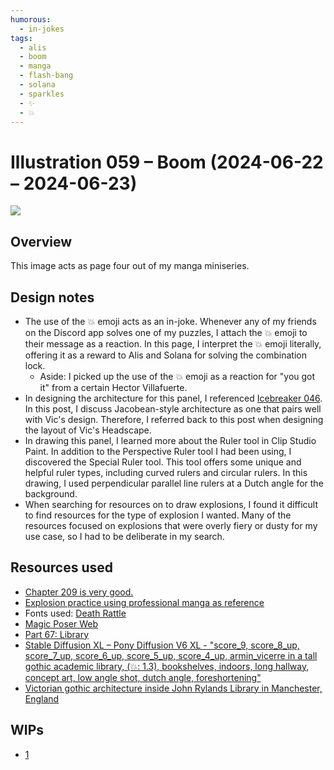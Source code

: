 ```yaml
---
humorous:
  - in-jokes
tags:
  - alis
  - boom
  - manga
  - flash-bang
  - solana
  - sparkles
  - ✨
  - 💥
---
```


# Illustration 059 – Boom (2024-06-22 – 2024-06-23)

<img src="assets/2024-06-22_image-179.png">

## Overview

This image acts as page four out of my manga miniseries.

## Design notes

- The use of the 💥 emoji acts as an in-joke. Whenever any of my friends on the Discord app solves one of my puzzles, I attach the 💥 emoji to their message as a reaction. In this page, I interpret the 💥 emoji literally, offering it as a reward to Alis and Solana for solving the combination lock.
  - Aside: I picked up the use of the 💥 emoji as a reaction for "you got it" from a certain Hector Villafuerte.
- In designing the architecture for this panel, I referenced [Icebreaker 046](../2022-h2/2022-11-26_icebreaker-044-045-046-047.md). In this post, I discuss Jacobean-style architecture as one that pairs well with Vic's design. Therefore, I referred back to this post when designing the layout of Vic's Headscape.
- In drawing this panel, I learned more about the Ruler tool in Clip Studio Paint. In addition to the Perspective Ruler tool I had been using, I discovered the Special Ruler tool. This tool offers some unique and helpful ruler types, including curved rulers and circular rulers. In this drawing, I used perpendicular parallel line rulers at a Dutch angle for the background.
- When searching for resources on to draw explosions, I found it difficult to find resources for the type of explosion I wanted. Many of the resources focused on explosions that were overly fiery or dusty for my use case, so I had to be deliberate in my search.

## Resources used

- [Chapter 209 is very good.](https://tempenensis.tumblr.com/post/705710619135983616/)
- [Explosion practice using professional manga as reference](https://www.reddit.com/comments/v48npr/)
- Fonts used: [Death Rattle](https://blambot.com/products/deathrattle)
- [Magic Poser Web](https://webapp.magicposer.com/)
- [Part 67: Library](https://lparchive.org/999-Nine-Hours-Nine-Persons-Nine-Doors/Update%2067/)
- [Stable Diffusion XL – Pony Diffusion V6 XL - "score_9, score_8_up, score_7_up, score_6_up, score_5_up, score_4_up, armin_vicerre in a tall gothic academic library, (💥: 1.3), bookshelves, indoors, long hallway, concept art, low angle shot, dutch angle, foreshortening"](assets/2024-06-22_image-180.png)
- [Victorian gothic architecture inside John Rylands Library in Manchester, England](https://visitheworld.tumblr.com/post/33892553567/)

## WIPs

- [1](https://cdn.discordapp.com/attachments/1020875112045613217/1254621563073073162/image.png)
